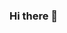### Hi there 👋

<!--
**El-Hassan-Hajbi/El-Hassan-Hajbi** is a ✨ _special_ ✨ repository because its `README.md` (this file) appears on your GitHub profile.

Here are some ideas to get you started:


- 🌱 I’m currently learning html/css and js
- 👯 I’m looking to collaborate on personal or professional projects
- 🤔 I’m looking for help with js for web developpement

